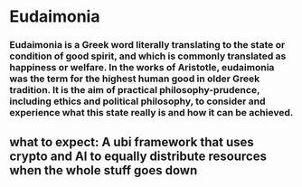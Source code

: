 # Eudaimonia

### Eudaimonia is a Greek word literally translating to the state or condition of good spirit, and which is commonly translated as happiness or welfare. In the works of Aristotle, eudaimonia was the term for the highest human good in older Greek tradition. It is the aim of practical philosophy-prudence, including ethics and political philosophy, to consider and experience what this state really is and how it can be achieved.

## what to expect: A ubi framework that uses crypto and AI to equally distribute resources when the whole stuff goes down
